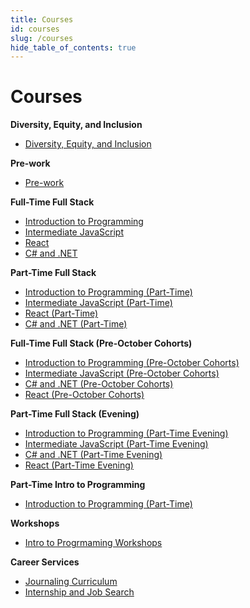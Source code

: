 ```yaml
---
title: Courses
id: courses
slug: /courses
hide_table_of_contents: true
---
```


# Courses

**Diversity, Equity, and Inclusion**
- [Diversity, Equity, and Inclusion](/diversity-equity-and-inclusion)

**Pre-work**
- [Pre-work](/pre_work)

**Full-Time Full Stack**
- [Introduction to Programming](/introduction-to-programming)
- [Intermediate JavaScript](/intermediate-javascript)
- [React](/react)
- [C# and .NET](/c-and-net)

**Part-Time Full Stack**
- [Introduction to Programming (Part-Time)](/introduction-to-programming-part-time)
- [Intermediate JavaScript (Part-Time)](/intermediate-javascript-part-time)
- [React (Part-Time)](/react-part-time)
- [C# and .NET (Part-Time)](/c-and-net-part-time)

**Full-Time Full Stack (Pre-October Cohorts)**
- [Introduction to Programming (Pre-October Cohorts)](/introduction-to-programming-classic)
- [Intermediate JavaScript (Pre-October Cohorts)](/intermediate-javascript-classic)
- [C# and .NET (Pre-October Cohorts)](/c-and-net-classic)
- [React (Pre-October Cohorts)](/react-classic)

**Part-Time Full Stack (Evening)**
- [Introduction to Programming (Part-Time Evening)](/introduction-to-programming-part-time-evening)
- [Intermediate JavaScript (Part-Time Evening)](/intermediate-javascript-part-time-evening)
- [C# and .NET (Part-Time Evening)](/c-and-net-part-time-evening)
- [React (Part-Time Evening)](/react-part-time-evening)

**Part-Time Intro to Programming**
- [Introduction to Programming (Part-Time)](/introduction-to-programming-part-time)


**Workshops**
- [Intro to Progrmaming Workshops](/workshops)

**Career Services**
- [Journaling Curriculum](/journaling-curriculum)
- [Internship and Job Search](/internship-and-job-search)
